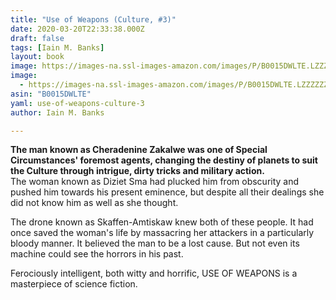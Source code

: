 ```yaml
---
title: "Use of Weapons (Culture, #3)"
date: 2020-03-20T22:33:38.000Z
draft: false
tags: [Iain M. Banks]
layout: book
image: https://images-na.ssl-images-amazon.com/images/P/B0015DWLTE.LZZZZZZZ.jpg
image: 
  - https://images-na.ssl-images-amazon.com/images/P/B0015DWLTE.LZZZZZZZ.jpg
asin: "B0015DWLTE"
yaml: use-of-weapons-culture-3
author: Iain M. Banks

---
```


**The man known as Cheradenine Zakalwe was one of Special Circumstances' foremost agents, changing the destiny of planets to suit the Culture through intrigue, dirty tricks and military action.**  
The woman known as Diziet Sma had plucked him from obscurity and pushed him towards his present eminence, but despite all their dealings she did not know him as well as she thought.  
  
The drone known as Skaffen-Amtiskaw knew both of these people. It had once saved the woman's life by massacring her attackers in a particularly bloody manner. It believed the man to be a lost cause. But not even its machine could see the horrors in his past.   
  
Ferociously intelligent, both witty and horrific, USE OF WEAPONS is a masterpiece of science fiction.